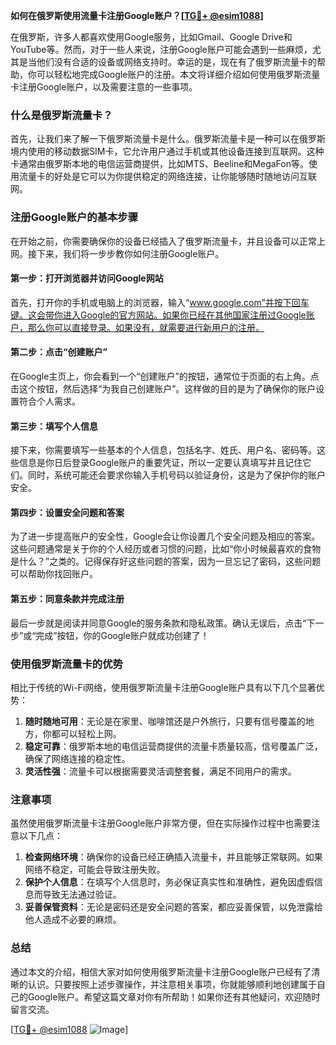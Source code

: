 **如何在俄罗斯使用流量卡注册Google账户？[[TG💪+ @esim1088](https://t.me/s/esim1088)]**

在俄罗斯，许多人都喜欢使用Google服务，比如Gmail、Google Drive和YouTube等。然而，对于一些人来说，注册Google账户可能会遇到一些麻烦，尤其是当他们没有合适的设备或网络支持时。幸运的是，现在有了俄罗斯流量卡的帮助，你可以轻松地完成Google账户的注册。本文将详细介绍如何使用俄罗斯流量卡注册Google账户，以及需要注意的一些事项。

### 什么是俄罗斯流量卡？

首先，让我们来了解一下俄罗斯流量卡是什么。俄罗斯流量卡是一种可以在俄罗斯境内使用的移动数据SIM卡，它允许用户通过手机或其他设备连接到互联网。这种卡通常由俄罗斯本地的电信运营商提供，比如MTS、Beeline和MegaFon等。使用流量卡的好处是它可以为你提供稳定的网络连接，让你能够随时随地访问互联网。

### 注册Google账户的基本步骤

在开始之前，你需要确保你的设备已经插入了俄罗斯流量卡，并且设备可以正常上网。接下来，我们将一步步教你如何注册Google账户。

#### 第一步：打开浏览器并访问Google网站

首先，打开你的手机或电脑上的浏览器，输入“www.google.com”并按下回车键。这会带你进入Google的官方网站。如果你已经在其他国家注册过Google账户，那么你可以直接登录。如果没有，就需要进行新用户的注册。

#### 第二步：点击“创建账户”

在Google主页上，你会看到一个“创建账户”的按钮，通常位于页面的右上角。点击这个按钮，然后选择“为我自己创建账户”。这样做的目的是为了确保你的账户设置符合个人需求。

#### 第三步：填写个人信息

接下来，你需要填写一些基本的个人信息，包括名字、姓氏、用户名、密码等。这些信息是你日后登录Google账户的重要凭证，所以一定要认真填写并且记住它们。同时，系统可能还会要求你输入手机号码以验证身份，这是为了保护你的账户安全。

#### 第四步：设置安全问题和答案

为了进一步提高账户的安全性，Google会让你设置几个安全问题及相应的答案。这些问题通常是关于你的个人经历或者习惯的问题，比如“你小时候最喜欢的食物是什么？”之类的。记得保存好这些问题的答案，因为一旦忘记了密码，这些问题可以帮助你找回账户。

#### 第五步：同意条款并完成注册

最后一步就是阅读并同意Google的服务条款和隐私政策。确认无误后，点击“下一步”或“完成”按钮，你的Google账户就成功创建了！

### 使用俄罗斯流量卡的优势

相比于传统的Wi-Fi网络，使用俄罗斯流量卡注册Google账户具有以下几个显著优势：

1. **随时随地可用**：无论是在家里、咖啡馆还是户外旅行，只要有信号覆盖的地方，你都可以轻松上网。
2. **稳定可靠**：俄罗斯本地的电信运营商提供的流量卡质量较高，信号覆盖广泛，确保了网络连接的稳定性。
3. **灵活性强**：流量卡可以根据需要灵活调整套餐，满足不同用户的需求。

### 注意事项

虽然使用俄罗斯流量卡注册Google账户非常方便，但在实际操作过程中也需要注意以下几点：

1. **检查网络环境**：确保你的设备已经正确插入流量卡，并且能够正常联网。如果网络不稳定，可能会导致注册失败。
2. **保护个人信息**：在填写个人信息时，务必保证真实性和准确性，避免因虚假信息而导致无法通过验证。
3. **妥善保管资料**：无论是密码还是安全问题的答案，都应妥善保管，以免泄露给他人造成不必要的麻烦。

### 总结

通过本文的介绍，相信大家对如何使用俄罗斯流量卡注册Google账户已经有了清晰的认识。只要按照上述步骤操作，并注意相关事项，你就能够顺利地创建属于自己的Google账户。希望这篇文章对你有所帮助！如果你还有其他疑问，欢迎随时留言交流。

[[TG💪+ @esim1088](https://t.me/s/esim1088) ![Image](https://i.postimg.cc/4NQfJmqS/Snipaste-2025-05-13-00-14-12.png)]